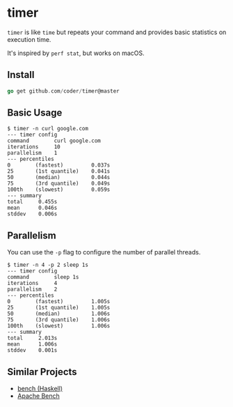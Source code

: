 # timer

`timer` is like `time` but repeats your command and provides basic statistics on execution time.

It's inspired by `perf stat`, but works on macOS.

## Install

```go
go get github.com/coder/timer@master
```

## Basic Usage

```shell script
$ timer -n curl google.com
--- timer config
command        curl google.com
iterations     10
parallelism    1
--- percentiles
0        (fastest)         0.037s
25       (1st quantile)    0.041s
50       (median)          0.044s
75       (3rd quantile)    0.049s
100th    (slowest)         0.059s
--- summary
total     0.455s
mean      0.046s
stddev    0.006s
```

## Parallelism

You can use the `-p` flag to configure the number of parallel threads.

```shell script
$ timer -n 4 -p 2 sleep 1s
--- timer config
command        sleep 1s
iterations     4
parallelism    2
--- percentiles
0        (fastest)         1.005s
25       (1st quantile)    1.005s
50       (median)          1.006s
75       (3rd quantile)    1.006s
100th    (slowest)         1.006s
--- summary
total     2.013s
mean      1.006s
stddev    0.001s
```

## Similar Projects

- [bench (Haskell)](https://hackage.haskell.org/package/bench)
- [Apache Bench](https://httpd.apache.org/docs/2.4/programs/ab.html)
